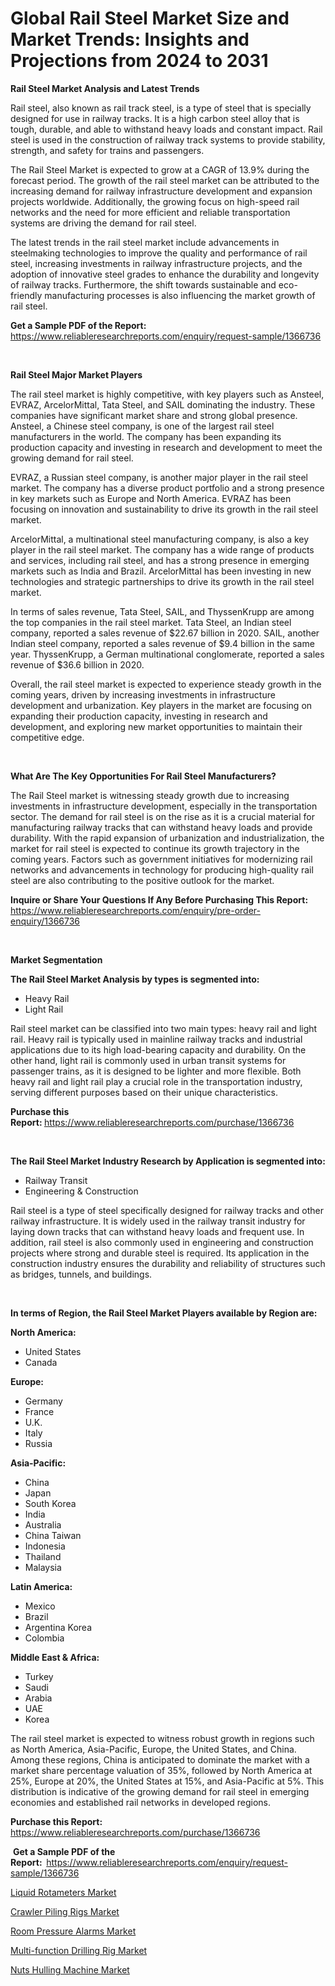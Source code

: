 <p><h1>Global Rail Steel Market Size and Market Trends: Insights and Projections from 2024 to 2031</h1></p><p><strong>Rail Steel Market Analysis and Latest Trends</strong></p>
<p><p>Rail steel, also known as rail track steel, is a type of steel that is specially designed for use in railway tracks. It is a high carbon steel alloy that is tough, durable, and able to withstand heavy loads and constant impact. Rail steel is used in the construction of railway track systems to provide stability, strength, and safety for trains and passengers.</p><p>The Rail Steel Market is expected to grow at a CAGR of 13.9% during the forecast period. The growth of the rail steel market can be attributed to the increasing demand for railway infrastructure development and expansion projects worldwide. Additionally, the growing focus on high-speed rail networks and the need for more efficient and reliable transportation systems are driving the demand for rail steel.</p><p>The latest trends in the rail steel market include advancements in steelmaking technologies to improve the quality and performance of rail steel, increasing investments in railway infrastructure projects, and the adoption of innovative steel grades to enhance the durability and longevity of railway tracks. Furthermore, the shift towards sustainable and eco-friendly manufacturing processes is also influencing the market growth of rail steel.</p></p>
<p><strong>Get a Sample PDF of the Report:&nbsp;</strong> <a href="https://www.reliableresearchreports.com/enquiry/request-sample/1366736">https://www.reliableresearchreports.com/enquiry/request-sample/1366736</a></p>
<p>&nbsp;</p>
<p><strong>Rail Steel Major Market Players</strong></p>
<p><p>The rail steel market is highly competitive, with key players such as Ansteel, EVRAZ, ArcelorMittal, Tata Steel, and SAIL dominating the industry. These companies have significant market share and strong global presence. Ansteel, a Chinese steel company, is one of the largest rail steel manufacturers in the world. The company has been expanding its production capacity and investing in research and development to meet the growing demand for rail steel.</p><p>EVRAZ, a Russian steel company, is another major player in the rail steel market. The company has a diverse product portfolio and a strong presence in key markets such as Europe and North America. EVRAZ has been focusing on innovation and sustainability to drive its growth in the rail steel market.</p><p>ArcelorMittal, a multinational steel manufacturing company, is also a key player in the rail steel market. The company has a wide range of products and services, including rail steel, and has a strong presence in emerging markets such as India and Brazil. ArcelorMittal has been investing in new technologies and strategic partnerships to drive its growth in the rail steel market.</p><p>In terms of sales revenue, Tata Steel, SAIL, and ThyssenKrupp are among the top companies in the rail steel market. Tata Steel, an Indian steel company, reported a sales revenue of $22.67 billion in 2020. SAIL, another Indian steel company, reported a sales revenue of $9.4 billion in the same year. ThyssenKrupp, a German multinational conglomerate, reported a sales revenue of $36.6 billion in 2020.</p><p>Overall, the rail steel market is expected to experience steady growth in the coming years, driven by increasing investments in infrastructure development and urbanization. Key players in the market are focusing on expanding their production capacity, investing in research and development, and exploring new market opportunities to maintain their competitive edge.</p></p>
<p>&nbsp;</p>
<p><strong>What Are The Key Opportunities For Rail Steel Manufacturers?</strong></p>
<p><p>The Rail Steel market is witnessing steady growth due to increasing investments in infrastructure development, especially in the transportation sector. The demand for rail steel is on the rise as it is a crucial material for manufacturing railway tracks that can withstand heavy loads and provide durability. With the rapid expansion of urbanization and industrialization, the market for rail steel is expected to continue its growth trajectory in the coming years. Factors such as government initiatives for modernizing rail networks and advancements in technology for producing high-quality rail steel are also contributing to the positive outlook for the market.</p></p>
<p><strong>Inquire or Share Your Questions If Any Before Purchasing This Report:</strong> <a href="https://www.reliableresearchreports.com/enquiry/pre-order-enquiry/1366736">https://www.reliableresearchreports.com/enquiry/pre-order-enquiry/1366736</a></p>
<p>&nbsp;</p>
<p><strong>Market Segmentation</strong></p>
<p><strong>The Rail Steel Market Analysis by types is segmented into:</strong></p>
<p><ul><li>Heavy Rail</li><li>Light Rail</li></ul></p>
<p><p>Rail steel market can be classified into two main types: heavy rail and light rail. Heavy rail is typically used in mainline railway tracks and industrial applications due to its high load-bearing capacity and durability. On the other hand, light rail is commonly used in urban transit systems for passenger trains, as it is designed to be lighter and more flexible. Both heavy rail and light rail play a crucial role in the transportation industry, serving different purposes based on their unique characteristics.</p></p>
<p><strong>Purchase this Report:&nbsp;</strong><a href="https://www.reliableresearchreports.com/purchase/1366736">https://www.reliableresearchreports.com/purchase/1366736</a></p>
<p>&nbsp;</p>
<p><strong>The Rail Steel Market Industry Research by Application is segmented into:</strong></p>
<p><ul><li>Railway Transit</li><li>Engineering & Construction</li></ul></p>
<p><p>Rail steel is a type of steel specifically designed for railway tracks and other railway infrastructure. It is widely used in the railway transit industry for laying down tracks that can withstand heavy loads and frequent use. In addition, rail steel is also commonly used in engineering and construction projects where strong and durable steel is required. Its application in the construction industry ensures the durability and reliability of structures such as bridges, tunnels, and buildings.</p></p>
<p>&nbsp;</p>
<p><strong>In terms of Region, the Rail Steel Market Players available by Region are:</strong></p>
<p>
    <p> <strong> North America: </strong>
        <ul>
            <li>United States</li>
            <li>Canada</li>
        </ul>
        </p> 
    <p> <strong> Europe: </strong>
        <ul>
            <li>Germany</li>
            <li>France</li>
            <li>U.K.</li>
            <li>Italy</li>
            <li>Russia</li>
        </ul>
        </p> 
    <p> <strong> Asia-Pacific: </strong>
        <ul>
            <li>China</li>
            <li>Japan</li>
            <li>South Korea</li>
            <li>India</li>
            <li>Australia</li>
            <li>China Taiwan</li>
            <li>Indonesia</li>
            <li>Thailand</li>
            <li>Malaysia</li>
        </ul>
        </p> 
    <p> <strong> Latin America: </strong>
        <ul>
            <li>Mexico</li>
            <li>Brazil</li>
            <li>Argentina Korea</li>
            <li>Colombia</li>
        </ul>
        </p> 
    <p> <strong> Middle East & Africa: </strong>
        <ul>
            <li>Turkey</li>
            <li>Saudi</li>
            <li>Arabia</li>
            <li>UAE</li>
            <li>Korea</li>
        </ul>
    </p>
    </p>
<p><p>The rail steel market is expected to witness robust growth in regions such as North America, Asia-Pacific, Europe, the United States, and China. Among these regions, China is anticipated to dominate the market with a market share percentage valuation of 35%, followed by North America at 25%, Europe at 20%, the United States at 15%, and Asia-Pacific at 5%. This distribution is indicative of the growing demand for rail steel in emerging economies and established rail networks in developed regions.</p></p>
<p><strong>Purchase this Report: </strong><a href="https://www.reliableresearchreports.com/purchase/1366736">https://www.reliableresearchreports.com/purchase/1366736</a></p>
<p>&nbsp;<strong>Get a Sample PDF of the Report:&nbsp;&nbsp;</strong><a href="https://www.reliableresearchreports.com/enquiry/request-sample/1366736">https://www.reliableresearchreports.com/enquiry/request-sample/1366736</a></p>
<p><strong></strong></p>
<p><p><a href="https://issuu.com/reportprime-2/docs/liquid-rotameters-market-size-2030.pptx">Liquid Rotameters Market</a></p><p><a href="https://medium.com/@jerrodhilll68/crawler-piling-rigs-market-size-cagr-trends-2024-2030-35a6db3a3616">Crawler Piling Rigs Market</a></p><p><a href="https://issuu.com/reportprime-2/docs/room-pressure-alarms-market-size-2030.pptx">Room Pressure Alarms Market</a></p><p><a href="https://medium.com/@jerrodhilll68/multi-function-drilling-rig-market-analysis-and-sze-forecasted-for-period-from-2024-to-2031-9daa1712dd53">Multi-function Drilling Rig Market</a></p><p><a href="https://medium.com/@darrensipes2023/nuts-hulling-machine-market-the-key-to-successful-business-strategy-forecast-till-2031-14d0ff97d268">Nuts Hulling Machine Market</a></p></p>